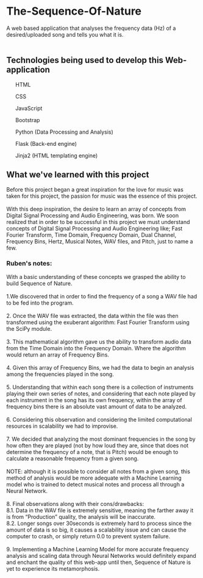 # The-Sequence-Of-Nature
A web based application that analyses the frequency data (Hz) of a desired/uploaded song and tells you what it is.
<br>
<br>
## Technologies being used to develop this Web-application
<ul>HTML</ul>
<ul>CSS</ul>
<ul>JavaScript</ul>
<ul>Bootstrap</ul>
<ul>Python (Data Processing and Analysis)</ul>
<ul>Flask (Back-end engine)</ul>
<ul>Jinja2 (HTML templating engine)</ul>

## What we've learned with this project
Before this project began a great inspiration 
for the love for music was taken for this project, 
the passion for music was the essence of this project.
<br>
<br>
With this deep inspiration, the desire to learn an array 
of concepts from Digital Signal Processing and Audio 
Engineering, was born. We soon realized that in order to 
be successful in this project we must understand concepts 
of Digital Signal Processing and Audio Engineering like; 
Fast Fourier Transform, Time Domain, Frequency Domain, 
Dual Channel, Frequency Bins, Hertz, Musical Notes, WAV files, 
and Pitch, just to name a few.

### Ruben's notes:

With a basic understanding of these concepts we grasped the ability 
to build Sequence of Nature.
<br>
<br>
1.We discovered that in order to find the frequency of a song a WAV file 
had to be fed into the program.
<br>
<br>
2. Once the WAV file was extracted, the data within the file was then 
transformed using the exuberant algorithm: Fast Fourier Transform 
using the SciPy module.
<br>
<br>
3. This mathematical algorithm gave us the ability to transform audio 
data from the Time Domain into the Frequency Domain. Where the algorithm 
would return an array of Frequency Bins.
<br>
<br>
4. Given this array of Frequency Bins, we had the data to begin 
an analysis among the frequencies played in the song.
<br>
<br>
5. Understanding that within each song there is a collection of instruments 
playing their own series of notes, and considering that each note played 
by each instrument in the song has its own frequency, within the array of 
frequency bins there is an absolute vast amount of data to be analyzed.
<br>
<br>
6. Considering this observation and considering the limited computational 
resources in scalability we had to improvise.
<br>
<br>
7. We decided that analyzing the most dominant frequencies in the song by how 
often they are played (not by how loud they are, since that does not determine 
the frequency of a note, that is Pitch) would be enough to calculate a reasonable 
frequency from a given song.
<br>
<br>
NOTE: although it is possible to consider all notes from a given song, this method 
of analysis would be more adequate with a Machine Learning model who is trained to 
detect musical notes and process all through a Neural Network.
<br>
<br>
8. Final observations along with their cons/drawbacks:<br> 
8.1. Data in the WAV file is extremely sensitive, meaning the farther away it is from 
“Production” quality, the analysis will be inaccurate.<br>
8.2. Longer songs over 30seconds is extremely hard to process since the amount of data 
is so big, it causes a scalability issue and can cause the computer to crash, or simply 
return 0.0 to prevent system failure.
<br>
<br>
9. Implementing a Machine Learning Model for more accurate frequency analysis and scaling 
data through Neural Networks would definitely expand and enchant the quality of this web-app 
until then, Sequence of Nature is yet to experience its metamorphosis.
